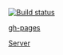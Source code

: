 [![Build status](https://ci.appveyor.com/api/projects/status/ar95eiq1t12gc90h?svg=true)](https://ci.appveyor.com/project/Sergl82/ra-observable-details)

[gh-pages](https://sergl82.github.io/ra-observable-details/)

[Server]('https://ra-observable-server.herokuapp.com/')